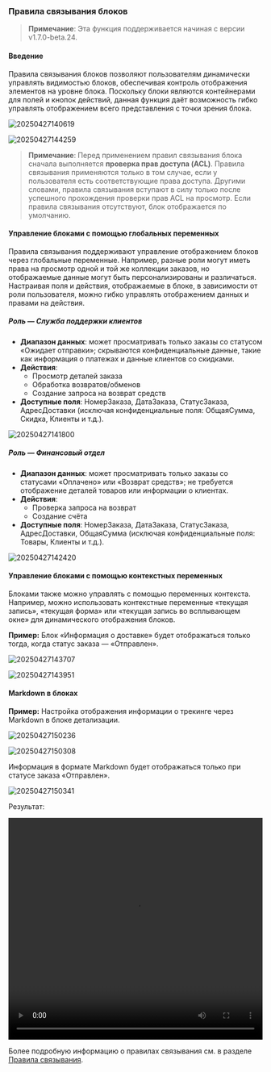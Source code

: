 ### **Правила связывания блоков**

> **Примечание**: Эта функция поддерживается начиная с версии v1.7.0-beta.24.

#### **Введение**

Правила связывания блоков позволяют пользователям динамически управлять видимостью блоков, обеспечивая контроль отображения элементов на уровне блока. Поскольку блоки являются контейнерами для полей и кнопок действий, данная функция даёт возможность гибко управлять отображением всего представления с точки зрения блока.

![20250427140619](https://static-docs.nocobase.com/20250427140619.png)

![20250427144259](https://static-docs.nocobase.com/20250427144259.png)

> **Примечание**: Перед применением правил связывания блока сначала выполняется **проверка прав доступа (ACL)**. Правила связывания применяются только в том случае, если у пользователя есть соответствующие права доступа. Другими словами, правила связывания вступают в силу только после успешного прохождения проверки прав ACL на просмотр. Если правила связывания отсутствуют, блок отображается по умолчанию.

#### **Управление блоками с помощью глобальных переменных**

Правила связывания поддерживают управление отображением блоков через глобальные переменные. Например, разные роли могут иметь права на просмотр одной и той же коллекции заказов, но отображаемые данные могут быть персонализированы и различаться. Настраивая поля и действия, отображаемые в блоке, в зависимости от роли пользователя, можно гибко управлять отображением данных и правами на действия.

##### **Роль — Служба поддержки клиентов**

- **Диапазон данных**: может просматривать только заказы со статусом «Ожидает отправки»; скрываются конфиденциальные данные, такие как информация о платежах и данные клиентов со скидками.
- **Действия**:
  - Просмотр деталей заказа
  - Обработка возвратов/обменов
  - Создание запроса на возврат средств
- **Доступные поля**: НомерЗаказа, ДатаЗаказа, СтатусЗаказа, АдресДоставки (исключая конфиденциальные поля: ОбщаяСумма, Скидка, Клиенты и т.д.).

![20250427141800](https://static-docs.nocobase.com/20250427141800.png)

##### **Роль — Финансовый отдел**

- **Диапазон данных**: может просматривать только заказы со статусами «Оплачено» или «Возврат средств»; не требуется отображение деталей товаров или информации о клиентах.
- **Действия**:
  - Проверка запроса на возврат
  - Создание счёта
- **Доступные поля**: НомерЗаказа, ДатаЗаказа, СтатусЗаказа, АдресДоставки, ОбщаяСумма (исключая конфиденциальные поля: Товары, Клиенты и т.д.).

![20250427142420](https://static-docs.nocobase.com/20250427142420.png)

#### **Управление блоками с помощью контекстных переменных**

Блоками также можно управлять с помощью переменных контекста. Например, можно использовать контекстные переменные «текущая запись», «текущая форма» или «текущая запись во всплывающем окне» для динамического отображения блоков.

**Пример:** Блок «Информация о доставке» будет отображаться только тогда, когда статус заказа — «Отправлен».

![20250427143707](https://static-docs.nocobase.com/20250427143707.png)

![20250427143951](https://static-docs.nocobase.com/20250427143951.png)

#### **Markdown в блоках**

**Пример:** Настройка отображения информации о трекинге через Markdown в блоке детализации.

![20250427150236](https://static-docs.nocobase.com/20250427150236.png)

![20250427150308](https://static-docs.nocobase.com/20250427150308.png)

Информация в формате Markdown будет отображаться только при статусе заказа «Отправлен».

![20250427150341](https://static-docs.nocobase.com/20250427150341.png)

Результат:

<video width="100%" height="440" controls>
  <source src="https://static-docs.nocobase.com/20250427150738.mp4" type="video/mp4">
</video>

Более подробную информацию о правилах связывания см. в разделе [Правила связывания](/handbook/ui/linkage-rule).
